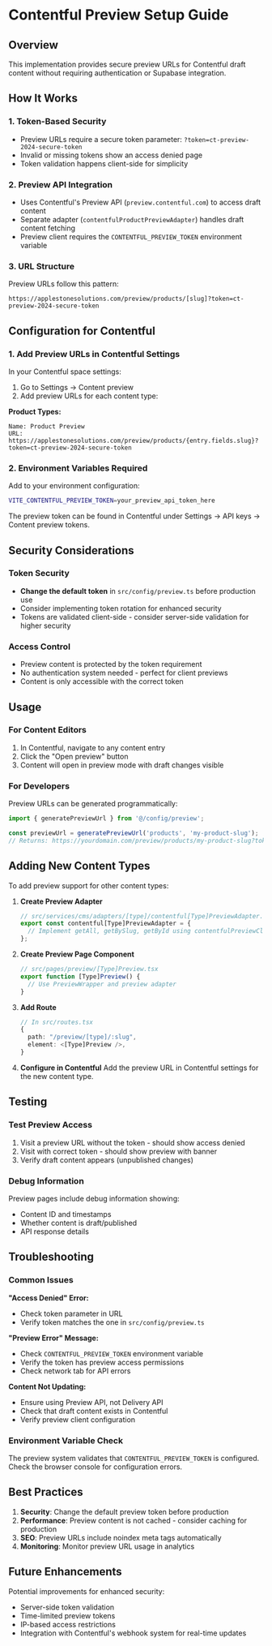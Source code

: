 # Contentful Preview Setup Guide

## Overview
This implementation provides secure preview URLs for Contentful draft content without requiring authentication or Supabase integration.

## How It Works

### 1. Token-Based Security
- Preview URLs require a secure token parameter: `?token=ct-preview-2024-secure-token`
- Invalid or missing tokens show an access denied page
- Token validation happens client-side for simplicity

### 2. Preview API Integration
- Uses Contentful's Preview API (`preview.contentful.com`) to access draft content
- Separate adapter (`contentfulProductPreviewAdapter`) handles draft content fetching
- Preview client requires the `CONTENTFUL_PREVIEW_TOKEN` environment variable

### 3. URL Structure
Preview URLs follow this pattern:
```
https://applestonesolutions.com/preview/products/[slug]?token=ct-preview-2024-secure-token
```

## Configuration for Contentful

### 1. Add Preview URLs in Contentful Settings
In your Contentful space settings:
1. Go to Settings → Content preview
2. Add preview URLs for each content type:

**Product Types:**
```
Name: Product Preview
URL: https://applestonesolutions.com/preview/products/{entry.fields.slug}?token=ct-preview-2024-secure-token
```

### 2. Environment Variables Required
Add to your environment configuration:
```bash
VITE_CONTENTFUL_PREVIEW_TOKEN=your_preview_api_token_here
```

The preview token can be found in Contentful under Settings → API keys → Content preview tokens.

## Security Considerations

### Token Security
- **Change the default token** in `src/config/preview.ts` before production use
- Consider implementing token rotation for enhanced security
- Tokens are validated client-side - consider server-side validation for higher security

### Access Control
- Preview content is protected by the token requirement
- No authentication system needed - perfect for client previews
- Content is only accessible with the correct token

## Usage

### For Content Editors
1. In Contentful, navigate to any content entry
2. Click the "Open preview" button
3. Content will open in preview mode with draft changes visible

### For Developers
Preview URLs can be generated programmatically:
```typescript
import { generatePreviewUrl } from '@/config/preview';

const previewUrl = generatePreviewUrl('products', 'my-product-slug');
// Returns: https://yourdomain.com/preview/products/my-product-slug?token=ct-preview-2024-secure-token
```

## Adding New Content Types

To add preview support for other content types:

1. **Create Preview Adapter**
   ```typescript
   // src/services/cms/adapters/[type]/contentful[Type]PreviewAdapter.ts
   export const contentful[Type]PreviewAdapter = {
     // Implement getAll, getBySlug, getById using contentfulPreviewClient
   };
   ```

2. **Create Preview Page Component**
   ```typescript
   // src/pages/preview/[Type]Preview.tsx
   export function [Type]Preview() {
     // Use PreviewWrapper and preview adapter
   }
   ```

3. **Add Route**
   ```typescript
   // In src/routes.tsx
   {
     path: "/preview/[type]/:slug",
     element: <[Type]Preview />,
   }
   ```

4. **Configure in Contentful**
   Add the preview URL in Contentful settings for the new content type.

## Testing

### Test Preview Access
1. Visit a preview URL without the token - should show access denied
2. Visit with correct token - should show preview with banner
3. Verify draft content appears (unpublished changes)

### Debug Information
Preview pages include debug information showing:
- Content ID and timestamps
- Whether content is draft/published
- API response details

## Troubleshooting

### Common Issues

**"Access Denied" Error:**
- Check token parameter in URL
- Verify token matches the one in `src/config/preview.ts`

**"Preview Error" Message:**
- Check `CONTENTFUL_PREVIEW_TOKEN` environment variable
- Verify the token has preview access permissions
- Check network tab for API errors

**Content Not Updating:**
- Ensure using Preview API, not Delivery API
- Check that draft content exists in Contentful
- Verify preview client configuration

### Environment Variable Check
The preview system validates that `CONTENTFUL_PREVIEW_TOKEN` is configured. Check the browser console for configuration errors.

## Best Practices

1. **Security**: Change the default preview token before production
2. **Performance**: Preview content is not cached - consider caching for production
3. **SEO**: Preview URLs include noindex meta tags automatically
4. **Monitoring**: Monitor preview URL usage in analytics

## Future Enhancements

Potential improvements for enhanced security:
- Server-side token validation
- Time-limited preview tokens
- IP-based access restrictions
- Integration with Contentful's webhook system for real-time updates